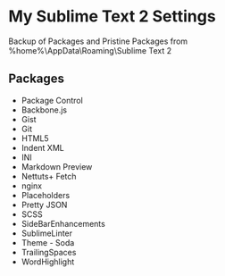 My Sublime Text 2 Settings
==========================

Backup of Packages and Pristine Packages from %home%\AppData\Roaming\Sublime Text 2

## Packages

- Package Control
- Backbone.js
- Gist
- Git
- HTML5
- Indent XML
- INI
- Markdown Preview
- Nettuts+ Fetch
- nginx
- Placeholders
- Pretty JSON
- SCSS
- SideBarEnhancements
- SublimeLinter
- Theme - Soda
- TrailingSpaces
- WordHighlight